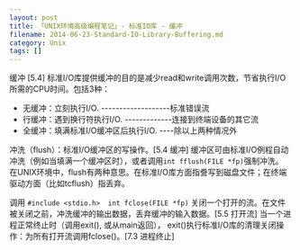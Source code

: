 ```yaml
---
layout: post
title: 「UNIX环境高级编程笔记」- 标准IO库 - 缓冲
filename: 2014-06-23-Standard-IO-Library-Buffering.md
category: Unix
tags: []
---
```


缓冲 [5.4]
标准I/O库提供缓冲的目的是减少read和write调用次数，节省执行I/O所需的CPU时间。包括3种：
 
- 无缓冲：立刻执行I/O. -------------------标准错误流
- 行缓冲：遇到换行符执行I/O. -------------连接到终端设备的其它流
- 全缓冲：填满标准I/O缓冲区后执行I/O. ----除以上两种情况外
 
<!-- more -->

冲洗（flush）：标准I/O缓冲区的写操作。[5.4 缓冲]
缓冲区可由标准I/O例程自动冲洗（例如当填满一个缓冲区时），或者调用`int fflush(FILE *fp)`强制冲洗。
在UNIX环境中，flush有两种意思。在标准I/O库方面指誊写到磁盘文件；在终端驱动方面（比如tcflush）指丢弃。
 
调用 `#include <stdio.h>  int fclose(FILE *fp)` 关闭一个打开的流。在文件被关闭之前，冲洗缓冲的输出数据，丢弃缓冲的输入数据。[5.5 打开流]
当一个进程正常终止时（调用exit(), 或从main返回），
exit()执行标准I/O库的清理关闭操作：为所有打开流调用fclose()。[7.3 进程终止]

